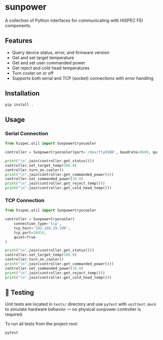 # sunpower

A collection of Python interfaces for communicating with HISPEC FEI components.

## Features

- Query device status, error, and firmware version
- Get and set target temperature
- Get and set user commanded power
- Get reject and cold head temperatures
- Turn cooler on or off
- Supports both serial and TCP (socket) connections with error handling

## Installation

```bash
pip install .
```

## Usage
### Serial Connection
```python
from hispec.util import SunpowerCryocooler

controller = SunpowerCryocooler(port='/dev/ttyUSB0', baudrate=9600, quiet=True)

print("\n".join(controller.get_status()))
controller.set_target_temp(300.0)
controller.turn_on_cooler()
print("\n".join(controller.get_commanded_power()))
controller.set_commanded_power(10.0)
print("\n".join(controller.get_reject_temp()))
print("\n".join(controller.get_cold_head_temp()))
```

### TCP Connection
```python
from hispec.util import SunpowerCryocooler

controller = SunpowerCryocooler(
    connection_type='tcp',
    tcp_host='192.168.29.100',
    tcp_port=10016,
    quiet=True
)

print("\n".join(controller.get_status()))
controller.set_target_temp(300.0)
controller.turn_on_cooler()
print("\n".join(controller.get_commanded_power()))
controller.set_commanded_power(10.0)
print("\n".join(controller.get_reject_temp()))
print("\n".join(controller.get_cold_head_temp()))
```

## 🧪 Testing
Unit tests are located in `tests/` directory and use `pytest` with `unittest.mock` to simulate hardware behavior — no physical sunpower controller is required.

To run all tests from the project root:

```bash
pytest
```
